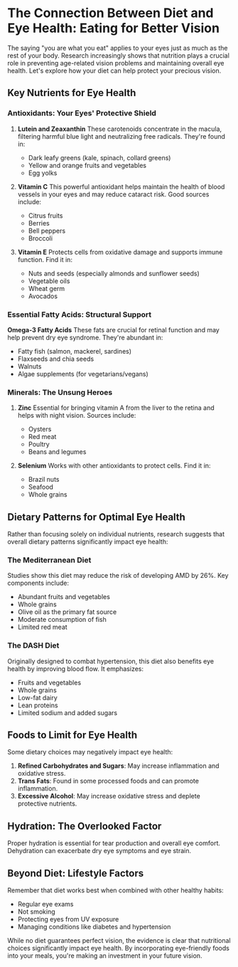 # The Connection Between Diet and Eye Health: Eating for Better Vision

The saying "you are what you eat" applies to your eyes just as much as the rest of your body. Research increasingly shows that nutrition plays a crucial role in preventing age-related vision problems and maintaining overall eye health. Let's explore how your diet can help protect your precious vision.

## Key Nutrients for Eye Health

### Antioxidants: Your Eyes' Protective Shield

1. **Lutein and Zeaxanthin**
   These carotenoids concentrate in the macula, filtering harmful blue light and neutralizing free radicals. They're found in:
   - Dark leafy greens (kale, spinach, collard greens)
   - Yellow and orange fruits and vegetables
   - Egg yolks

2. **Vitamin C**
   This powerful antioxidant helps maintain the health of blood vessels in your eyes and may reduce cataract risk. Good sources include:
   - Citrus fruits
   - Berries
   - Bell peppers
   - Broccoli

3. **Vitamin E**
   Protects cells from oxidative damage and supports immune function. Find it in:
   - Nuts and seeds (especially almonds and sunflower seeds)
   - Vegetable oils
   - Wheat germ
   - Avocados

### Essential Fatty Acids: Structural Support

**Omega-3 Fatty Acids**
These fats are crucial for retinal function and may help prevent dry eye syndrome. They're abundant in:
- Fatty fish (salmon, mackerel, sardines)
- Flaxseeds and chia seeds
- Walnuts
- Algae supplements (for vegetarians/vegans)

### Minerals: The Unsung Heroes

1. **Zinc**
   Essential for bringing vitamin A from the liver to the retina and helps with night vision. Sources include:
   - Oysters
   - Red meat
   - Poultry
   - Beans and legumes

2. **Selenium**
   Works with other antioxidants to protect cells. Find it in:
   - Brazil nuts
   - Seafood
   - Whole grains

## Dietary Patterns for Optimal Eye Health

Rather than focusing solely on individual nutrients, research suggests that overall dietary patterns significantly impact eye health:

### The Mediterranean Diet
Studies show this diet may reduce the risk of developing AMD by 26%. Key components include:
- Abundant fruits and vegetables
- Whole grains
- Olive oil as the primary fat source
- Moderate consumption of fish
- Limited red meat

### The DASH Diet
Originally designed to combat hypertension, this diet also benefits eye health by improving blood flow. It emphasizes:
- Fruits and vegetables
- Whole grains
- Low-fat dairy
- Lean proteins
- Limited sodium and added sugars

## Foods to Limit for Eye Health

Some dietary choices may negatively impact eye health:

1. **Refined Carbohydrates and Sugars**: May increase inflammation and oxidative stress.
2. **Trans Fats**: Found in some processed foods and can promote inflammation.
3. **Excessive Alcohol**: May increase oxidative stress and deplete protective nutrients.

## Hydration: The Overlooked Factor

Proper hydration is essential for tear production and overall eye comfort. Dehydration can exacerbate dry eye symptoms and eye strain.

## Beyond Diet: Lifestyle Factors

Remember that diet works best when combined with other healthy habits:
- Regular eye exams
- Not smoking
- Protecting eyes from UV exposure
- Managing conditions like diabetes and hypertension

While no diet guarantees perfect vision, the evidence is clear that nutritional choices significantly impact eye health. By incorporating eye-friendly foods into your meals, you're making an investment in your future vision.
